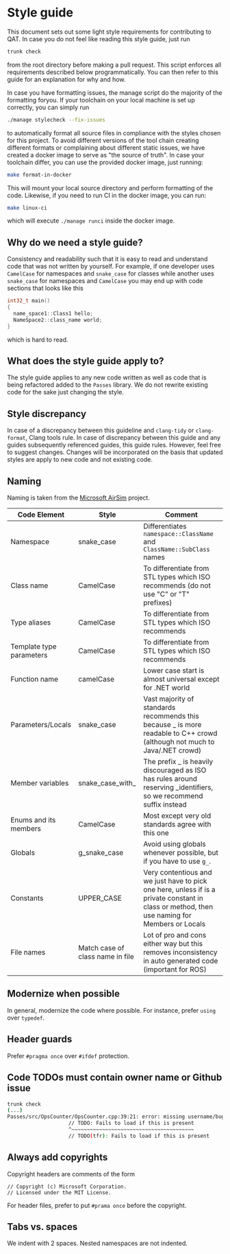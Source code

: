# Style guide

This document sets out some light style requirements for contributing to QAT. In
case you do not feel like reading this style guide, just run

```sh
trunk check
```

from the root directory before making a pull request. This script enforces all
requirements described below programmatically. You can then refer to this guide
for an explanation for why and how.

In case you have formatting issues, the manage script do the majority of the
formatting foryou. If your toolchain on your local machine is set up correctly,
you can simply run

```sh
./manage stylecheck --fix-issues
```

to automatically format all source files in compliance with the styles chosen
for this project. To avoid different versions of the tool chain creating
different formats or complaining about different static issues, we have created
a docker image to serve as "the source of truth". In case your toolchain differ,
you can use the provided docker image, just running:

```sh
make format-in-docker
```

This will mount your local source directory and perform formatting of the code.
Likewise, if you need to run CI in the docker image, you can run:

```sh
make linux-ci
```

which will execute `./manage runci` inside the docker image.

## Why do we need a style guide?

Consistency and readability such that it is easy to read and understand code
that was not written by yourself. For example, if one developer uses `CamelCase`
for namespaces and `snake_case` for classes while another uses `snake_case` for
namespaces and `CamelCase` you may end up with code sections that looks like
this

```cpp
int32_t main()
{
  name_space1::Class1 hello;
  NameSpace2::class_name world;
}
```

which is hard to read.

## What does the style guide apply to?

The style guide applies to any new code written as well as code that is being
refactored added to the `Passes` library. We do not rewrite existing code for
the sake just changing the style.

## Style discrepancy

In case of a discrepancy between this guideline and `clang-tidy` or
`clang-format`, Clang tools rule. In case of discrepancy between this guide and
any guides subsequently referenced guides, this guide rules. However, feel free
to suggest changes. Changes will be incorporated on the basis that updated
styles are apply to new code and not existing code.

## Naming

Naming is taken from the
[Microsoft AirSim](https://github.com/microsoft/AirSim/blob/master/docs/coding_guidelines.md)
project.

| **Code Element**         | **Style**                        | **Comment**                                                                                                                                   |
| ------------------------ | -------------------------------- | --------------------------------------------------------------------------------------------------------------------------------------------- |
| Namespace                | snake_case                       | Differentiates `namespace::ClassName` and `ClassName::SubClass` names                                                                         |
| Class name               | CamelCase                        | To differentiate from STL types which ISO recommends (do not use "C" or "T" prefixes)                                                         |
| Type aliases             | CamelCase                        | To differentiate from STL types which ISO recommends                                                                                          |
| Template type parameters | CamelCase                        | To differentiate from STL types which ISO recommends                                                                                          |
| Function name            | camelCase                        | Lower case start is almost universal except for .NET world                                                                                    |
| Parameters/Locals        | snake_case                       | Vast majority of standards recommends this because \_ is more readable to C++ crowd (although not much to Java/.NET crowd)                    |
| Member variables         | snake_case_with\_                | The prefix \_ is heavily discouraged as ISO has rules around reserving \_identifiers, so we recommend suffix instead                          |
| Enums and its members    | CamelCase                        | Most except very old standards agree with this one                                                                                            |
| Globals                  | g_snake_case                     | Avoid using globals whenever possible, but if you have to use `g_`.                                                                           |
| Constants                | UPPER_CASE                       | Very contentious and we just have to pick one here, unless if is a private constant in class or method, then use naming for Members or Locals |
| File names               | Match case of class name in file | Lot of pro and cons either way but this removes inconsistency in auto generated code (important for ROS)                                      |

## Modernize when possible

In general, modernize the code where possible. For instance, prefer `using` over
`typedef`.

## Header guards

Prefer `#pragma once` over `#ifdef` protection.

## Code TODOs must contain owner name or Github issue

```sh
trunk check
(...)
Passes/src/OpsCounter/OpsCounter.cpp:39:21: error: missing username/bug in TODO [google-readability-todo,-warnings-as-errors]
                    // TODO: Fails to load if this is present
                    ^~~~~~~~~~~~~~~~~~~~~~~~~~~~~~~~~~~~~~~~~
                    // TODO(tfr): Fails to load if this is present
```

## Always add copyrights

Copyright headers are comments of the form

```text
// Copyright (c) Microsoft Corporation.
// Licensed under the MIT License.
```

For header files, prefer to put `#prama once` before the copyright.

## Tabs vs. spaces

We indent with 2 spaces. Nested namespaces are not indented.

